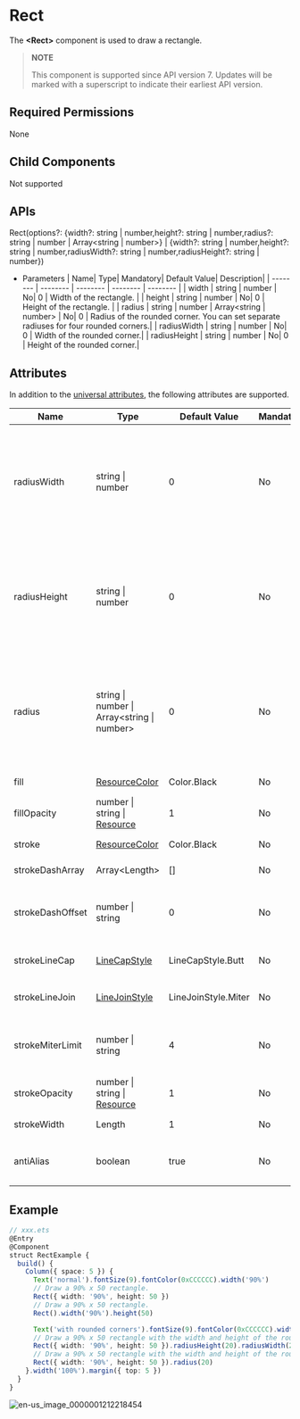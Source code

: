 # Rect


The **\<Rect>** component is used to draw a rectangle.

>  **NOTE**
>
>  This component is supported since API version 7. Updates will be marked with a superscript to indicate their earliest API version.

## Required Permissions

None


## Child Components

Not supported


## APIs

Rect(options?: {width?: string | number,height?: string | number,radius?: string | number | Array&lt;string | number&gt;} |
  {width?: string | number,height?: string | number,radiusWidth?: string | number,radiusHeight?: string | number})

- Parameters
  | Name| Type| Mandatory| Default Value| Description|
  | -------- | -------- | -------- | -------- | -------- |
  | width | string \| number | No| 0 | Width of the rectangle. |
  | height | string \| number | No| 0 | Height of the rectangle. |
  | radius | string \| number \| Array&lt;string \| number&gt; | No| 0 | Radius of the rounded corner. You can set separate radiuses for four rounded corners.|
  | radiusWidth | string \| number | No| 0 | Width of the rounded corner.|
  | radiusHeight | string \| number | No| 0 | Height of the rounded corner.|


## Attributes

In addition to the [universal attributes](ts-universal-attributes-size.md), the following attributes are supported.

| Name| Type| Default Value| Mandatory| Description|
| -------- | -------- | -------- | -------- | -------- |
| radiusWidth | string \| number | 0 | No| Width of the rounded corner. The width and height are the same when only the width is set.|
| radiusHeight | string \| number | 0 | No| Height of the rounded corner. The width and height are the same only when the height is set.|
| radius | string \| number \| Array&lt;string \| number&gt; | 0 | No| Radius of the rounded corner. You can set separate radiuses for four rounded corners.|
| fill | [ResourceColor](../../ui/ts-types.md) | Color.Black | No| Color of the fill area.|
| fillOpacity | number \| string \| [Resource](../../ui/ts-types.md#resource-type)| 1 | No| Opacity of the fill area.|
| stroke | [ResourceColor](../../ui/ts-types.md) | Color.Black | No| Stroke color.|
| strokeDashArray | Array&lt;Length&gt; | [] | No| Stroke dash.|
| strokeDashOffset | number \| string | 0 | No| Offset of the start point for drawing the stroke.|
| strokeLineCap | [LineCapStyle](ts-appendix-enums.md#linecapstyle) | LineCapStyle.Butt | No| Cap style of the stroke.|
| strokeLineJoin | [LineJoinStyle](ts-appendix-enums.md#linejoinstyle) | LineJoinStyle.Miter | No| Join style of the stroke.|
| strokeMiterLimit | number \| string | 4 | No| Limit value when the sharp angle is drawn as a miter.|
| strokeOpacity | number \| string \| [Resource](../../ui/ts-types.md#resource-type)| 1 | No| Stroke opacity.|
| strokeWidth | Length | 1 | No| Stroke width.|
| antiAlias | boolean | true | No| Whether anti-aliasing is enabled.|


## Example

```ts
// xxx.ets
@Entry
@Component
struct RectExample {
  build() {
    Column({ space: 5 }) {
      Text('normal').fontSize(9).fontColor(0xCCCCCC).width('90%')
      // Draw a 90% x 50 rectangle.
      Rect({ width: '90%', height: 50 })
      // Draw a 90% x 50 rectangle.
      Rect().width('90%').height(50)

      Text('with rounded corners').fontSize(9).fontColor(0xCCCCCC).width('90%')
      // Draw a 90% x 50 rectangle with the width and height of the rounded corner being 20.
      Rect({ width: '90%', height: 50 }).radiusHeight(20).radiusWidth(20)
      // Draw a 90% x 50 rectangle with the width and height of the rounded corner being 20.
      Rect({ width: '90%', height: 50 }).radius(20)
    }.width('100%').margin({ top: 5 })
  }
}
```

![en-us_image_0000001212218454](figures/en-us_image_0000001212218454.png)
